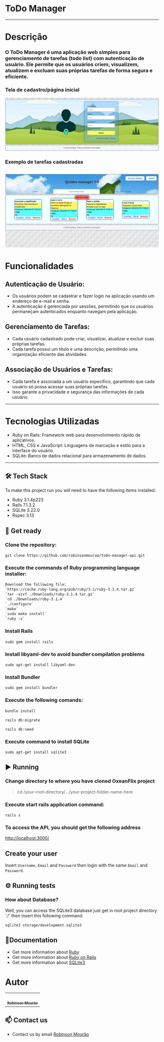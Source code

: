 # ToDo Manager

---

# Descrição
### O ToDo Manager é uma aplicação web simples para gerenciamento de tarefas (todo list) com autenticação de usuário. Ele permite que os usuários criem, visualizem, atualizem e excluam suas próprias tarefas de forma segura e eficiente.

### Tela de cadastro/página inicial
![Demonstration](https://raw.githubusercontent.com/robinsonmourao/todo-manager-api/main/app/assets/images/demo-signup.png)
### Exemplo de tarefas cadastradas
![Demonstration2](https://raw.githubusercontent.com/robinsonmourao/todo-manager-api/main/app/assets/images/demo-tasks.png)
---

# Funcionalidades
## Autenticação de Usuário:
- Os usuários podem se cadastrar e fazer login na aplicação usando um endereço de e-mail e senha.
- A autenticação é gerenciada por sessões, permitindo que os usuários permaneçam autenticados enquanto navegam pela aplicação.

## Gerenciamento de Tarefas:
- Cada usuário cadastrado pode criar, visualizar, atualizar e excluir suas próprias tarefas.
- Cada tarefa possui um título e uma descrição, permitindo uma organização eficiente das atividades.

## Associação de Usuários e Tarefas:
- Cada tarefa é associada a um usuário específico, garantindo que cada usuário só possa acessar suas próprias tarefas.
- Isso garante a privacidade e segurança das informações de cada usuário.

---

# Tecnologias Utilizadas
- Ruby on Rails: Framework web para desenvolvimento rápido de aplicativos.
- HTML, CSS e JavaScript: Linguagens de marcação e estilo para a interface do usuário.
- SQLite: Banco de dados relacional para armazenamento de dados.

---

## 🛠 Tech Stack

To make this project run you will need to have the following items installed: 

* Ruby 3.1.4p223
* Rails 7.1.3.2
* SQLite 3.22.0
* Rspec 3.13

## :rocket: Get ready

### Clone the repository:

```
git clone https://github.com/robinsonmourao/todo-manager-api.git
```
### Execute the commands of Ruby programming language installer:
```
Download the following file:
`https://cache.ruby-lang.org/pub/ruby/3.1/ruby-3.1.4.tar.gz`
`tar -xzvf ./Downloads/ruby-3.1.4.tar.gz`
`cd ./Downloads/ruby-3.1.4`
`./configure`
`make`
`sudo make install`
`ruby -v`
```
### Install Rails
```
sudo gem install rails
```

### Install libyaml-dev to avoid bundler compilation problems
```
sudo apt-get install libyaml-dev
```

### Install Bundler
```
sudo gem install bundler
```

### Execute the following comands:

```
bundle install
```
```
rails db:migrate
```
```
rails db:seed
```
### Execute command to install SQLite

```
sudo apt-get install sqlite3
```

## :arrow_forward: Running

### Change directory to where you have cloned OxeanFlix project

> cd /your-root-directory/.../your-project-folder-name-here <br>

### Execute start rails application command:

```
rails s
```

### To access the API, you should get the following address

[http://localhost:3000/](http://localhost:3000/)

## Create your user

Insert `Username`, `Email` and `Password` then login with the same `Email` and `Password`.

## :gear: Running tests

### How about Database?

Well, you can access the SQLite3 database just get in root project directory './' then insert this following command:
```
sqlite3 storage/development.sqlite3
```
## :closed_book:Documentation

* Get more information about [Ruby](https://www.ruby-lang.org/en/documentation/)<br>
* Get more information about [Ruby on Rails](https://rubyonrails.org/)<br>
* Get more information about [SQLite3](https://www.sqlite.org/docs.html)<br>

# Autor

<table>
    <td align="center">
	    <a href="https://github.com/robinsonmourao">
		    <img style="border-radius: 50%;" src="https://avatars.githubusercontent.com/u/49078615?s=460&u=1163c04d9f35b577063b3f6550ae520c4dd2f866&v=4" width="100px;" alt=""/>
		    <br/><sub><b>Robinson Mourão</b></sub>
		</a></br>
    </td>
</table>

## :mailbox: Contact us
* Contact us by email [Robinson Mourão](mailto:bob.info.guaratiba@gmail.com)
